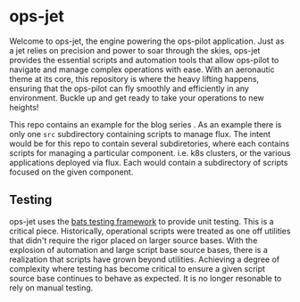 # ops-jet
Welcome to ops-jet, the engine powering the ops-pilot application. Just as a jet relies on precision and power to soar through the skies, ops-jet provides the essential scripts and automation tools that allow ops-pilot to navigate and manage complex operations with ease. With an aeronautic theme at its core, this repository is where the heavy lifting happens, ensuring that the ops-pilot can fly smoothly and efficiently in any environment. Buckle up and get ready to take your operations to new heights!

This repo contains an example for the blog series <link to blog here>. As an example there is only one `src` subdirectory containing scripts to manage flux. The intent would be for this repo to contain several subdiretories, where each contains scripts for managing a particular component. i.e. k8s clusters, or the various applications deployed via flux. Each would contain a subdirectory of scripts focused on the given component.

## Testing
ops-jet uses the [bats testing framework](https://bats-core.readthedocs.io/en/stable/index.html) to provide unit testing. This is a critical piece. Historically, operational scripts were treated as one off utilities that didn't require the rigor placed on larger source bases. With the explosion of automation and large script base source bases, there is a realization that scripts have grown beyond utilities. Achieving a degree of complexity where testing has become critical to ensure a given script source base continues to behave as expected. It is no longer resonable to rely on manual testing.

